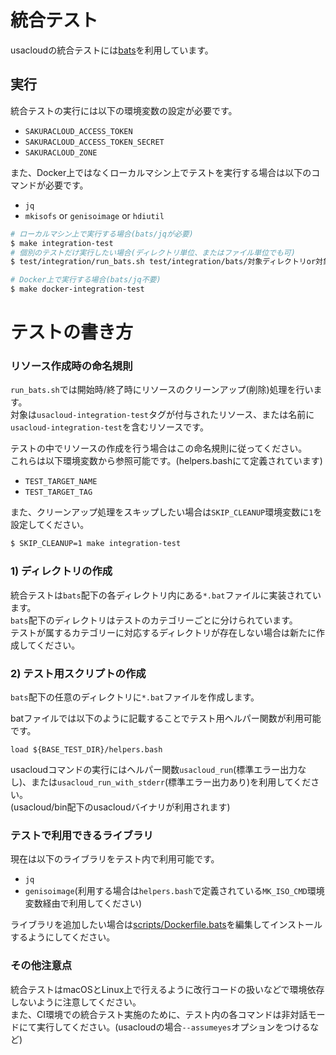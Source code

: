 # 統合テスト

usacloudの統合テストには[bats](https://github.com/sstephenson/bats)を利用しています。

## 実行

統合テストの実行には以下の環境変数の設定が必要です。

- `SAKURACLOUD_ACCESS_TOKEN`
- `SAKURACLOUD_ACCESS_TOKEN_SECRET`
- `SAKURACLOUD_ZONE`

また、Docker上ではなくローカルマシン上でテストを実行する場合は以下のコマンドが必要です。

- `jq`
- `mkisofs` or `genisoimage` or `hdiutil`

```bash
# ローカルマシン上で実行する場合(bats/jqが必要)
$ make integration-test
# 個別のテストだけ実行したい場合(ディレクトリ単位、またはファイル単位でも可)
$ test/integration/run_bats.sh test/integration/bats/対象ディレクトリor対象ファイル名

# Docker上で実行する場合(bats/jq不要)
$ make docker-integration-test    
```
    

# テストの書き方

### リソース作成時の命名規則

`run_bats.sh`では開始時/終了時にリソースのクリーンアップ(削除)処理を行います。  
対象は`usacloud-integration-test`タグが付与されたリソース、または名前に`usacloud-integration-test`を含むリソースです。

テストの中でリソースの作成を行う場合はこの命名規則に従ってください。  
これらは以下環境変数から参照可能です。(helpers.bashにて定義されています)  

- `TEST_TARGET_NAME`
- `TEST_TARGET_TAG`

また、クリーンアップ処理をスキップしたい場合は`SKIP_CLEANUP`環境変数に`1`を設定してください。

```bash
$ SKIP_CLEANUP=1 make integration-test
```

### 1) ディレクトリの作成

統合テストは`bats`配下の各ディレクトリ内にある`*.bat`ファイルに実装されています。  
`bats`配下のディレクトリはテストのカテゴリーごとに分けられています。  
テストが属するカテゴリーに対応するディレクトリが存在しない場合は新たに作成してください。  

### 2) テスト用スクリプトの作成

`bats`配下の任意のディレクトリに`*.bat`ファイルを作成します。

batファイルでは以下のように記載することでテスト用ヘルパー関数が利用可能です。

    load ${BASE_TEST_DIR}/helpers.bash
   
usacloudコマンドの実行にはヘルパー関数`usacloud_run`(標準エラー出力なし)、または`usacloud_run_with_stderr`(標準エラー出力あり)を利用してください。  
(usacloud/bin配下のusacloudバイナリが利用されます) 


### テストで利用できるライブラリ

現在は以下のライブラリをテスト内で利用可能です。

- `jq`
- `genisoimage`(利用する場合は`helpers.bash`で定義されている`MK_ISO_CMD`環境変数経由で利用してください)

ライブラリを追加したい場合は[scripts/Dockerfile.bats](/scripts/Dockerfile.bats)を編集してインストールするようにしてください。

### その他注意点

統合テストはmacOSとLinux上で行えるように改行コードの扱いなどで環境依存しないように注意してください。  
また、CI環境での統合テスト実施のために、テスト内の各コマンドは非対話モードにて実行してください。(usacloudの場合`--assumeyes`オプションをつけるなど)
